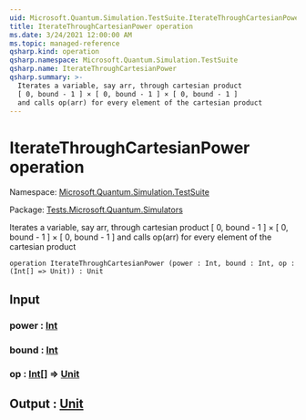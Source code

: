 ```yaml
---
uid: Microsoft.Quantum.Simulation.TestSuite.IterateThroughCartesianPower
title: IterateThroughCartesianPower operation
ms.date: 3/24/2021 12:00:00 AM
ms.topic: managed-reference
qsharp.kind: operation
qsharp.namespace: Microsoft.Quantum.Simulation.TestSuite
qsharp.name: IterateThroughCartesianPower
qsharp.summary: >-
  Iterates a variable, say arr, through cartesian product
  [ 0, bound - 1 ] × [ 0, bound - 1 ] × [ 0, bound - 1 ]
  and calls op(arr) for every element of the cartesian product
---
```


# IterateThroughCartesianPower operation

Namespace: [Microsoft.Quantum.Simulation.TestSuite](xref:Microsoft.Quantum.Simulation.TestSuite)

Package: [Tests.Microsoft.Quantum.Simulators](https://nuget.org/packages/Tests.Microsoft.Quantum.Simulators)


Iterates a variable, say arr, through cartesian product[ 0, bound - 1 ] × [ 0, bound - 1 ] × [ 0, bound - 1 ]and calls op(arr) for every element of the cartesian product

```qsharp
operation IterateThroughCartesianPower (power : Int, bound : Int, op : (Int[] => Unit)) : Unit
```


## Input

### power : [Int](xref:microsoft.quantum.lang-ref.int)




### bound : [Int](xref:microsoft.quantum.lang-ref.int)




### op : [Int](xref:microsoft.quantum.lang-ref.int)[] => [Unit](xref:microsoft.quantum.lang-ref.unit) 





## Output : [Unit](xref:microsoft.quantum.lang-ref.unit)

